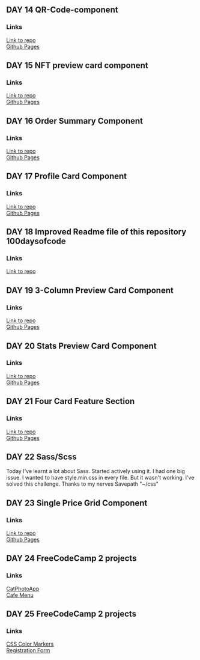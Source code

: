 ## DAY 14 QR-Code-component
### Links

[Link to repo](https://github.com/kanyshaiosmonova/Frontend-Mentor-Challenges/tree/main/QR-Code-component)<br>
[Github Pages](https://kanyshaiosmonova.github.io/Frontend-Mentor-Challenges/QR-Code-component/index.html)

## DAY 15 NFT preview card component
### Links

[Link to repo](https://github.com/kanyshaiosmonova/Frontend-Mentor-Challenges/tree/main/nft-preview-card-component)<br>
[Github Pages](https://kanyshaiosmonova.github.io/Frontend-Mentor-Challenges/nft-preview-card-component/index.html)

## DAY 16 Order Summary Component
### Links

[Link to repo](https://github.com/kanyshaiosmonova/Frontend-Mentor-Challenges/tree/main/order-summary-component)<br>
[Github Pages](https://kanyshaiosmonova.github.io/Frontend-Mentor-Challenges/order-summary-component/index.html)

## DAY 17 Profile Card Component
### Links

[Link to repo](https://github.com/kanyshaiosmonova/Frontend-Mentor-Challenges/tree/main/profile-card-component)<br>
[Github Pages](https://kanyshaiosmonova.github.io/Frontend-Mentor-Challenges/profile-card-component/index.html)

## DAY 18 Improved Readme file of this repository 100daysofcode
### Links

[Link to repo](https://github.com/kanyshaiosmonova/100daysofcode)

## DAY 19 3-Column Preview Card Component
### Links

[Link to repo](https://github.com/kanyshaiosmonova/Frontend-Mentor-Challenges/tree/main/3-column-preview-card-component)<br>
[Github Pages](https://kanyshaiosmonova.github.io/Frontend-Mentor-Challenges/3-column-preview-card-component/index.html)

## DAY 20 Stats Preview Card Component
### Links

[Link to repo](https://github.com/kanyshaiosmonova/Frontend-Mentor-Challenges/tree/main/stats-preview-card-component)<br>
[Github Pages](https://kanyshaiosmonova.github.io/Frontend-Mentor-Challenges/stats-preview-card-component/index.html)

## DAY 21 Four Card Feature Section
### Links

[Link to repo](https://github.com/kanyshaiosmonova/Frontend-Mentor-Challenges/tree/main/four-card-feature-section-master)<br>
[Github Pages](https://kanyshaiosmonova.github.io/Frontend-Mentor-Challenges/four-card-feature-section-master/index.html)

## DAY 22 Sass/Scss
Today I've learnt a lot about Sass. Started actively using it. I had one big issue. I wanted to have style.min.css in every file. But it wasn't working. I've solved this challenge. Thanks to my nerves Savepath "~/css"

## DAY 23 Single Price Grid Component
### Links

[Link to repo](https://github.com/kanyshaiosmonova/Frontend-Mentor-Challenges/blob/main/single-price-grid-component/README.md)<br>
[Github Pages](https://kanyshaiosmonova.github.io/Frontend-Mentor-Challenges/single-price-grid-component/index.html)

## DAY 24 FreeCodeCamp 2 projects
### Links

[CatPhotoApp](https://kanyshaiosmonova.github.io/FreeCodeCamp-Finished-Projects/CatPhotoApp/index.html)<br>
[Cafe Menu](https://kanyshaiosmonova.github.io/FreeCodeCamp-Finished-Projects/Cafe-Menu/index.html)


## DAY 25 FreeCodeCamp 2 projects
### Links

[CSS Color Markers](https://kanyshaiosmonova.github.io/FreeCodeCamp-Finished-Projects/CSS-Color-Markers/index.html)<br>
[Registration Form](https://kanyshaiosmonova.github.io/FreeCodeCamp-Finished-Projects/Registration-Form/index.html)
